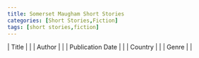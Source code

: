 ```yaml
---
title: Somerset Maugham Short Stories
categories: [Short Stories,Fiction]
tags: [short stories,fiction]
---
```

| Title |  |
| Author |  |
| Publication Date |   |
| Country |  |
| Genre |   |
        